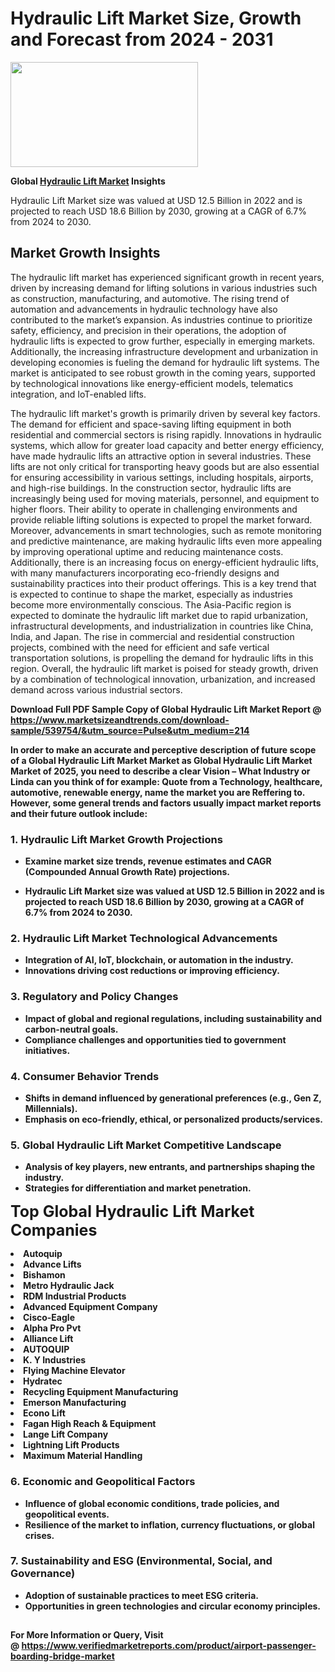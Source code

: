 <H1>Hydraulic Lift Market Size, Growth and Forecast from 2024 - 2031</H1><img class="aligncenter size-medium wp-image-584254" src="https://thirdeyenews.in/wp-content/uploads/2024/09/Global-Market-Research-300x168.jpeg" alt="" width="300" height="168" /><p><strong>Global&nbsp;<a href="https://www.marketsizeandtrends.com/download-sample/539754/&amp;utm_source=Pulse&amp;utm_medium=214">Hydraulic Lift Market</a> Insights</strong></p><p>Hydraulic Lift Market size was valued at USD 12.5 Billion in 2022 and is projected to reach USD 18.6 Billion by 2030, growing at a CAGR of 6.7% from 2024 to 2030.</p><p><h2>Market Growth Insights</h2> <p>The hydraulic lift market has experienced significant growth in recent years, driven by increasing demand for lifting solutions in various industries such as construction, manufacturing, and automotive. The rising trend of automation and advancements in hydraulic technology have also contributed to the market’s expansion. As industries continue to prioritize safety, efficiency, and precision in their operations, the adoption of hydraulic lifts is expected to grow further, especially in emerging markets. Additionally, the increasing infrastructure development and urbanization in developing economies is fueling the demand for hydraulic lift systems. The market is anticipated to see robust growth in the coming years, supported by technological innovations like energy-efficient models, telematics integration, and IoT-enabled lifts.</p> <p><strong></strong></p> <p>The hydraulic lift market's growth is primarily driven by several key factors. The demand for efficient and space-saving lifting equipment in both residential and commercial sectors is rising rapidly. Innovations in hydraulic systems, which allow for greater load capacity and better energy efficiency, have made hydraulic lifts an attractive option in several industries. These lifts are not only critical for transporting heavy goods but are also essential for ensuring accessibility in various settings, including hospitals, airports, and high-rise buildings. In the construction sector, hydraulic lifts are increasingly being used for moving materials, personnel, and equipment to higher floors. Their ability to operate in challenging environments and provide reliable lifting solutions is expected to propel the market forward. Moreover, advancements in smart technologies, such as remote monitoring and predictive maintenance, are making hydraulic lifts even more appealing by improving operational uptime and reducing maintenance costs. Additionally, there is an increasing focus on energy-efficient hydraulic lifts, with many manufacturers incorporating eco-friendly designs and sustainability practices into their product offerings. This is a key trend that is expected to continue to shape the market, especially as industries become more environmentally conscious. The Asia-Pacific region is expected to dominate the hydraulic lift market due to rapid urbanization, infrastructural developments, and industrialization in countries like China, India, and Japan. The rise in commercial and residential construction projects, combined with the need for efficient and safe vertical transportation solutions, is propelling the demand for hydraulic lifts in this region. Overall, the hydraulic lift market is poised for steady growth, driven by a combination of technological innovation, urbanization, and increased demand across various industrial sectors.</p> <p><strong></p><p><span class=""><strong>Download Full PDF Sample Copy of Global Hydraulic Lift Market Report</strong> @ <a href="https://www.marketsizeandtrends.com/download-sample/539754/&amp;utm_source=Pulse&amp;utm_medium=214" target="_blank">https://www.marketsizeandtrends.com/download-sample/539754/&amp;utm_source=Pulse&amp;utm_medium=214</a></span></p><p>In order to make an accurate and perceptive description of future scope of a Global&nbsp;Hydraulic Lift Market Market as Global&nbsp;Hydraulic Lift Market Market of 2025, you need to describe a clear Vision &ndash; What Industry or Linda can you think of for example: Quote from a Technology, healthcare, automotive, renewable energy, name the market you are Reffering to. However, some general trends and factors usually impact market reports and their future outlook include:</p><h3>1.&nbsp;<strong>Hydraulic Lift Market Growth Projections</strong></h3><ul><li>Examine market size trends, revenue estimates and CAGR (Compounded Annual Growth Rate) projections.</li><li><p>Hydraulic Lift Market size was valued at USD 12.5 Billion in 2022 and is projected to reach USD 18.6 Billion by 2030, growing at a CAGR of 6.7% from 2024 to 2030.</p></li></ul><h3>2.&nbsp;<strong>Hydraulic Lift Market Technological Advancements</strong></h3><ul><li>Integration of AI, IoT, blockchain, or automation in the industry.</li><li>Innovations driving cost reductions or improving efficiency.</li></ul><h3>3.&nbsp;<strong>Regulatory and Policy Changes</strong></h3><ul><li>Impact of global and regional regulations, including sustainability and carbon-neutral goals.</li><li>Compliance challenges and opportunities tied to government initiatives.</li></ul><h3>4.&nbsp;<strong>Consumer Behavior Trends</strong></h3><ul><li>Shifts in demand influenced by generational preferences (e.g., Gen Z, Millennials).</li><li>Emphasis on eco-friendly, ethical, or personalized products/services.</li></ul><h3>5.&nbsp;<strong>Global Hydraulic Lift Market Competitive Landscape</strong></h3><ul><li>Analysis of key players, new entrants, and partnerships shaping the industry.</li><li>Strategies for differentiation and market penetration.</li></ul><p data-pm-slice="1 1 []"><span style="color: inherit; font-family: inherit; font-size: 25px;">Top Global Hydraulic Lift Market Companies</span></p><div class="" data-test-id=""><p><li>Autoquip</li><li> Advance Lifts</li><li> Bishamon</li><li> Metro Hydraulic Jack</li><li> RDM Industrial Products</li><li> Advanced Equipment Company</li><li> Cisco-Eagle</li><li> Alpha Pro Pvt</li><li> Alliance Lift</li><li> AUTOQUIP</li><li> K. Y Industries</li><li> Flying Machine Elevator</li><li> Hydratec</li><li> Recycling Equipment Manufacturing</li><li> Emerson Manufacturing</li><li> Econo Lift</li><li> Fagan High Reach & Equipment</li><li> Lange Lift Company</li><li> Lightning Lift Products</li><li> Maximum Material Handling</li></p></div><h3>6.&nbsp;<strong>Economic and Geopolitical Factors</strong></h3><ul><li>Influence of global economic conditions, trade policies, and geopolitical events.</li><li>Resilience of the market to inflation, currency fluctuations, or global crises.</li></ul><h3>7.&nbsp;<strong>Sustainability and ESG (Environmental, Social, and Governance)</strong></h3><ul><li>Adoption of sustainable practices to meet ESG criteria.</li><li>Opportunities in green technologies and circular economy principles.</li></ul><h2><strong style="font-size: 14px;">For More Information or Query, Visit @&nbsp;</strong><a style="background-color: #ffffff; font-size: 14px;" href="https://www.marketsizeandtrends.com/report/hydraulic-lift-market/" target="_blank">https://www.verifiedmarketreports.com/product/airport-passenger-boarding-bridge-market</a></h2>
